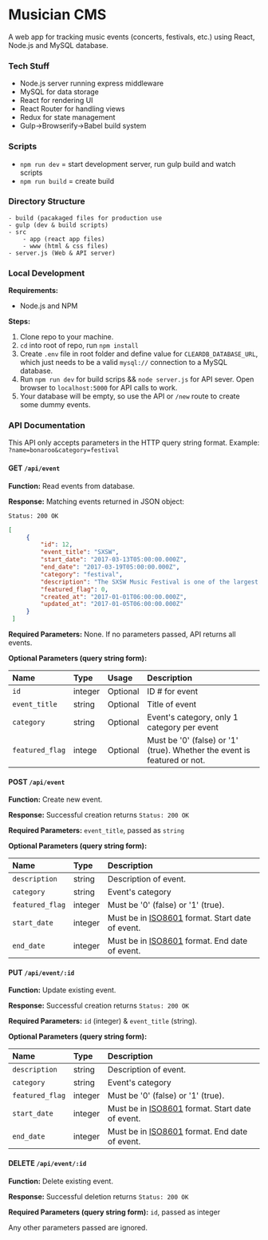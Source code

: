 # Musician CMS

A web app for tracking music events (concerts, festivals, etc.) using React, Node.js and MySQL database.

### Tech Stuff
- Node.js server running express middleware
- MySQL for data storage
- React for rendering UI
- React Router for handling views
- Redux for state management
- Gulp->Browserify->Babel build system


### Scripts
- `npm run dev` = start development server, run gulp build and watch scripts
- `npm run build` = create build


### Directory Structure
```
- build (pacakaged files for production use
- gulp (dev & build scripts)
- src
    - app (react app files)
    - www (html & css files)
- server.js (Web & API server)
```


### Local Development

**Requirements:**

- Node.js and NPM

**Steps:**

1. Clone repo to your machine.
2. `cd` into root of repo, run `npm install`
3. Create `.env` file in root folder and define value for `CLEARDB_DATABASE_URL`, which just needs to be a valid `mysql://` connection to a MySQL database.
4. Run `npm run dev` for build scrips && `node server.js` for API sever. Open browser to `localhost:5000` for API calls to work.
5. Your database will be empty, so use the API or `/new` route to create some dummy events.

### API Documentation
This API only accepts parameters in the HTTP query string format. Example: `?name=bonaroo&category=festival`


#### GET `/api/event`

**Function:** Read events from database.

**Response:** Matching events returned in JSON object:

`Status: 200 OK`
```json
[
     {
         "id": 12,
         "event_title": "SXSW",
         "start_date": "2017-03-13T05:00:00.000Z",
         "end_date": "2017-03-19T05:00:00.000Z",
         "category": "festival",
         "description": "The SXSW Music Festival is one of the largest and most influential global music industry events of the year, taking place every March in Austin, Texas – the Live Music Capital of the World.",
         "featured_flag": 0,
         "created_at": "2017-01-01T06:00:00.000Z",
         "updated_at": "2017-01-05T06:00:00.000Z"
     }
 ]
 ```

**Required Parameters:** None. If no parameters passed, API returns all events.

**Optional Parameters (query string form):**

| Name        | Type         | Usage | Description  |
|:------------- |:-------------|:-----|:-----|
| `id` | integer | Optional | ID # for event |
| `event_title` | string | Optional | Title of event |
| `category` | string | Optional | Event's category, only 1 category per event |
| `featured_flag` | intege | Optional | Must be '0' (false) or '1' (true). Whether the event is featured or not.|



#### POST `/api/event`

**Function:** Create new event.

**Response:** Successful creation returns `Status: 200 OK`

**Required Parameters:** `event_title`, passed as `string`

**Optional Parameters (query string form):**

| Name        | Type         | Description  |
|:------------- |:-------------|:-----|
| `description` | string | Description of event. |
| `category` | string | Event's category |
| `featured_flag` | integer | Must be '0' (false) or '1' (true). |
| `start_date` | integer | Must be in [ISO8601](http://www.iso.org/iso/iso8601) format. Start date of event. |
| `end_date` | integer | Must be in [ISO8601](http://www.iso.org/iso/iso8601) format. End date of event. |

#### PUT `/api/event/:id`

**Function:** Update existing event.

**Response:** Successful creation returns `Status: 200 OK`

**Required Parameters:** `id` (integer) & `event_title` (string).

**Optional Parameters (query string form):**

| Name        | Type         | Description  |
|:------------- |:-------------|:-----|
| `description` | string | Description of event. |
| `category` | string | Event's category |
| `featured_flag` | integer | Must be '0' (false) or '1' (true). |
| `start_date` | integer | Must be in [ISO8601](http://www.iso.org/iso/iso8601) format. Start date of event. |
| `end_date` | integer | Must be in [ISO8601](http://www.iso.org/iso/iso8601) format. End date of event. |

#### DELETE `/api/event/:id`

**Function:** Delete existing event.

**Response:** Successful deletion returns `Status: 200 OK`

**Required Parameters (query string form):** `id`, passed as integer

Any other parameters passed are ignored.

